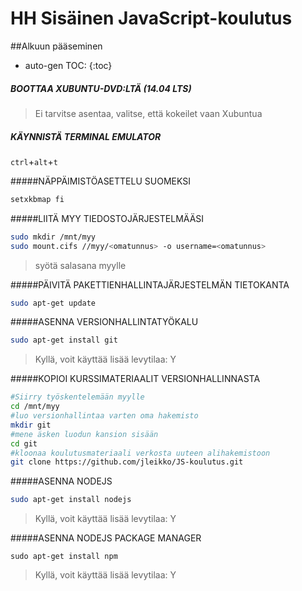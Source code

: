# HH Sisäinen JavaScript-koulutus

##Alkuun pääseminen

* auto-gen TOC:
{:toc}

##### BOOTTAA XUBUNTU-DVD:LTÄ (14.04 LTS)
> Ei tarvitse asentaa, valitse, että kokeilet vaan Xubuntua

##### KÄYNNISTÄ TERMINAL EMULATOR
`ctrl`+`alt`+`t`

#####NÄPPÄIMISTÖASETTELU SUOMEKSI
```sh
setxkbmap fi
```
#####LIITÄ MYY TIEDOSTOJÄRJESTELMÄÄSI
```sh
sudo mkdir /mnt/myy
sudo mount.cifs //myy/<omatunnus> -o username=<omatunnus>
```
> syötä salasana myylle

#####PÄIVITÄ PAKETTIENHALLINTAJÄRJESTELMÄN TIETOKANTA
```sh
sudo apt-get update
```

#####ASENNA VERSIONHALLINTATYÖKALU
```sh
sudo apt-get install git
```
> Kyllä, voit käyttää lisää levytilaa: Y

#####KOPIOI KURSSIMATERIAALIT VERSIONHALLINNASTA
```sh
#Siirry työskentelemään myylle
cd /mnt/myy
#luo versionhallintaa varten oma hakemisto
mkdir git
#mene äsken luodun kansion sisään
cd git
#kloonaa koulutusmateriaali verkosta uuteen alihakemistoon
git clone https://github.com/jleikko/JS-koulutus.git
```

#####ASENNA NODEJS
```sh
sudo apt-get install nodejs
```
> Kyllä, voit käyttää lisää levytilaa: Y

#####ASENNA NODEJS PACKAGE MANAGER
```
sudo apt-get install npm
```
> Kyllä, voit käyttää lisää levytilaa: Y


